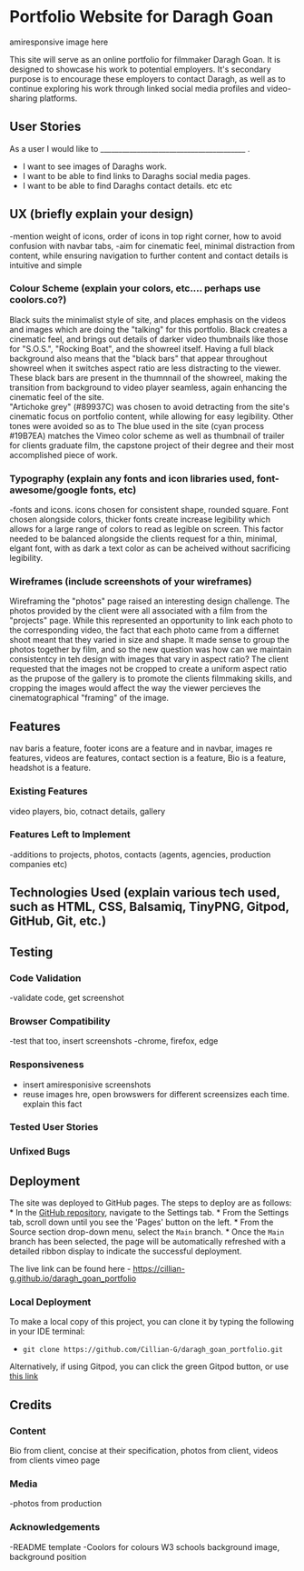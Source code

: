 # Portfolio Website for Daragh Goan

amiresponsive image here

This site will serve as an online portfolio for filmmaker Daragh Goan. It is designed to showcase his work to potential employers. It's secondary purpose is to encourage these employers to contact Daragh, as well as to continue exploring his work through linked social media profiles and video-sharing platforms.

## User Stories

As a user I would like to ________________________________________ .
- I want to see images of Daraghs work.
- I want to be able to find links to Daraghs social media pages.
- I want to be able to find Daraghs contact details. 
etc etc

## UX (briefly explain your design)

-mention weight of icons, order of icons in top right corner, how to avoid confusion with navbar tabs,
-aim for cinematic feel, minimal distraction from content, while ensuring navigation to further content and contact details is intuitive and simple 

### Colour Scheme (explain your colors, etc.... perhaps use coolors.co?) 

Black suits the minimalist style of site, and places emphasis on the videos and images which are doing the "talking" for this portfolio. Black creates a cinematic feel, and brings out details of darker video thumbnails like those for "S.O.S.", "Rocking Boat", and the showreel itself. Having a full black background also means that the  "black bars" that appear throughout showreel when it switches aspect ratio are less distracting to the viewer. These black bars are present in the thumnnail of the showreel, making the transition from background to video player seamless, again enhancing the cinematic feel of the site.   
"Artichoke grey" (#89937C) was chosen to avoid detracting from the site's cinematic focus on portfolio content, while allowing for easy legibility. Other tones were avoided so as to 
The blue used in the site (cyan process #19B7EA) matches the Vimeo color scheme as well as thumbnail of trailer for clients graduate film, the capstone project of their degree and their most accomplished piece of work.

### Typography (explain any fonts and icon libraries used, font-awesome/google fonts, etc)

-fonts and icons.
icons chosen for consistent shape, rounded square.
Font chosen alongside colors, thicker fonts create increase legibility which allows for a large range of colors to read as legible on screen. This factor needed to be balanced alongside the clients request for a thin, minimal, elgant font, with as dark a text color as can be acheived without sacrificing legibility.

### Wireframes (include screenshots of your wireframes)

Wireframing the "photos" page raised an interesting design challenge. The photos provided by the client were all associated with a film from the "projects" page. While this represented an opportunity to link each photo to the corresponding video, the fact that each photo came from a differnet shoot meant that they varied in size and shape. It made sense to group the photos together by film, and so the new question was how can we maintain consistentcy in teh design with images that vary in aspect ratio? The client requested that the images not be cropped to create a uniform aspect ratio  as the prupose of the gallery is to promote the clients filmmaking skills, and cropping the images would affect the way the viewer percieves the cinematographical "framing" of the image. 

## Features

nav baris a feature, footer icons are a feature and in navbar, images re features, videos are features,
contact section is a feature, Bio is a feature, headshot is a feature.

### Existing Features

video players, bio, cotnact details, gallery

### Features Left to Implement

-additions to projects, photos, contacts (agents, agencies, production companies etc)

## Technologies Used (explain various tech used, such as HTML, CSS, Balsamiq, TinyPNG, Gitpod, GitHub, Git, etc.)



## Testing



### Code Validation

-validate code, get screenshot

### Browser Compatibility

-test that too, insert screenshots
-chrome, firefox, edge

### Responsiveness 

- insert amiresponisive screenshots
- reuse images hre, open browswers for different screensizes each time. explain this fact

### Tested User Stories



### Unfixed Bugs



## Deployment

The site was deployed to GitHub pages. The steps to deploy are as follows:
    * In the [GitHub repository](https://github.com/Cillian-G/daragh_goan_portfolio), navigate to the Settings tab.
    * From the Settings tab, scroll down until you see the 'Pages' button on the left.
    * From the Source section drop-down menu, select the `Main` branch.
    * Once the `Main` branch has been selected, the page will be automatically refreshed with a detailed ribbon display to indicate the successful deployment.

The live link can be found here - https://cillian-g.github.io/daragh_goan_portfolio

### Local Deployment

To make a local copy of this project, you can clone it by typing the following in your IDE terminal:

- `git clone https://github.com/Cillian-G/daragh_goan_portfolio.git`

Alternatively, if using Gitpod, you can click the green Gitpod button, or use [this link](https://gitpod.io/#https://github.com/Cillian-G/daragh_goan_portfolio)

## Credits



### Content

Bio from client, concise at their specification, photos from client, videos from clients vimeo page

### Media 

-photos from production

### Acknowledgements

-README template
-Coolors for colours
W3 schools background image, background position